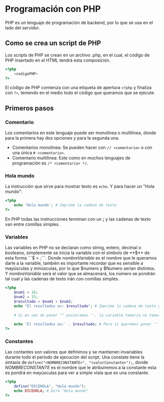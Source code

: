 # Programación con PHP
PHP es un lenguaje de programación de backend, por lo que se usa en el lado del servidor.  

## Como se crea un script de PHP

Los scripts de PHP se crean en un archivo .php, en el cual, el código de PHP insertado en el HTML tendrá esta composición.  

```php
<?php
	<codigoPHP>
?>
```

El código de PHP comienza con una etiqueta de apertura ```<?php``` y finaliza con ```?>```, teniendo en el medio todo el código que queramos que se ejecute.  

## Primeros pasos

### Comentario

Los comentarios en este lenguaje puede ser monolínea o multilínea, donde para la primera hay dos opciones y para la segunda una.  
- Comentarios monolínea: Se pueden hacer con ```// <comentario>``` o con una única ```# <comentario>```.
- Comentario multilínea: Este como en muchos lenguajes de programación es ```/* <comentario> */```.

### Hola mundo

La instrucción que sirve para mostrar texto es ```echo```. Y para hacer un "Hola mundo":

```php
<?php
	echo 'Hola mundo'; # Imprime la cadena de texto
?>
```

En PHP todas las instrucciones terminan con un **;** y las cadenas de texto van entre comillas simples.  

### Variables

Las variables en PHP no se declaran como string, entero, decimal o booleano, simplemente se inicia la variable con el símbolo de **$** de esta forma ```$<nombreVariable> = <valorDeLaVariable>;```. Donde *nombreVariable* es el nombre que le queramos darle a la variable, también es importante recordar que es sensible a mayúsculas y minúsculas, por lo que $numero y $Numero serían distintos. Y *nombreVariable* será el valor que se almacenará, los número se pondrán tal cual y las cadenas de texto irán con comillas simples.  

```php
<?php
	$num1 = 10;
	$num2 = 15;
	$resultado = $num1 + $num2;
	echo "El resultados es: $resultado"; # Imprime la cadena de texto y el resultado, pero las "" hacen que la variable se ejecute como lo que es
	
	# Si en vez de poner "" pusieramos '', la variable tomaría no tomaría el valor que deberia tomar, si no que se imprimiría *El resultados es: $resultado* tomando la variable como cadena
	
	echo 'El resultados es:' . $resultado; # Pero si queremos poner '' para concatenar se usará el punto **.**
?>
```

### Constantes

Las contantes son valores que definimos y se mantienen invariables durante todo el periodo de ejecución del script. Una constate tiene la sintaxis de ```define("<NOMBRECONSTANTE>", "<valorConstante>");```, donde *NOMBRECONSTANTE* es el nombre que le atribuiremos a la constante esta es pondrá en mayúsculas para ver a simple vista que es una constante.

```php
<?php
	define("DICEHOLA", "Hola mundo");
	echo DICEHOLA; # Dirá "Hola mundo"
?>
```